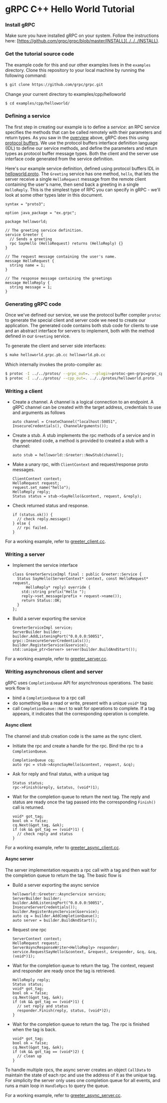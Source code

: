 # gRPC C++ Hello World Tutorial

### Install gRPC
Make sure you have installed gRPC on your system. Follow the instructions here:
[https://github.com/grpc/grpc/blob/master/INSTALL](../../../INSTALL).

### Get the tutorial source code

The example code for this and our other examples lives in the `examples`
directory. Clone this repository to your local machine by running the
following command:


```sh
$ git clone https://github.com/grpc/grpc.git
```

Change your current directory to examples/cpp/helloworld

```sh
$ cd examples/cpp/helloworld/
```

### Defining a service

The first step in creating our example is to define a *service*: an RPC
service specifies the methods that can be called remotely with their parameters
and return types. As you saw in the
[overview](#protocolbuffers) above, gRPC does this using [protocol
buffers](https://developers.google.com/protocol-buffers/docs/overview). We
use the protocol buffers interface definition language (IDL) to define our
service methods, and define the parameters and return
types as protocol buffer message types. Both the client and the
server use interface code generated from the service definition.

Here's our example service definition, defined using protocol buffers IDL in
[helloworld.proto](../../protos/helloworld.proto). The `Greeting`
service has one method, `hello`, that lets the server receive a single
`HelloRequest`
message from the remote client containing the user's name, then send back
a greeting in a single `HelloReply`. This is the simplest type of RPC you
can specify in gRPC - we'll look at some other types later in this document.

```
syntax = "proto3";

option java_package = "ex.grpc";

package helloworld;

// The greeting service definition.
service Greeter {
  // Sends a greeting
  rpc SayHello (HelloRequest) returns (HelloReply) {}
}

// The request message containing the user's name.
message HelloRequest {
  string name = 1;
}

// The response message containing the greetings
message HelloReply {
  string message = 1;
}

```

<a name="generating"></a>
### Generating gRPC code

Once we've defined our service, we use the protocol buffer compiler
`protoc` to generate the special client and server code we need to create
our application. The generated code contains both stub code for clients to
use and an abstract interface for servers to implement, both with the method
defined in our `Greeting` service.

To generate the client and server side interfaces:

```sh
$ make helloworld.grpc.pb.cc helloworld.pb.cc
```
Which internally invokes the proto-compiler as:

```sh
$ protoc -I ../../protos/ --grpc_out=. --plugin=protoc-gen-grpc=grpc_cpp_plugin ../../protos/helloworld.proto
$ protoc -I ../../protos/ --cpp_out=. ../../protos/helloworld.proto
```

### Writing a client

- Create a channel. A channel is a logical connection to an endpoint. A gRPC
  channel can be created with the target address, credentials to use and
  arguments as follows

    ```
    auto channel = CreateChannel("localhost:50051", InsecureCredentials(), ChannelArguments());
    ```

- Create a stub. A stub implements the rpc methods of a service and in the
  generated code, a method is provided to created a stub with a channel:

    ```
    auto stub = helloworld::Greeter::NewStub(channel);
    ```

- Make a unary rpc, with `ClientContext` and request/response proto messages.

    ```
    ClientContext context;
    HelloRequest request;
    request.set_name("hello");
    HelloReply reply;
    Status status = stub->SayHello(&context, request, &reply);
    ```

- Check returned status and response.

    ```
    if (status.ok()) {
      // check reply.message()
    } else {
      // rpc failed.
    }
    ```

For a working example, refer to [greeter_client.cc](greeter_client.cc).

### Writing a server

- Implement the service interface

    ```
    class GreeterServiceImpl final : public Greeter::Service {
      Status SayHello(ServerContext* context, const HelloRequest* request,
          HelloReply* reply) override {
        std::string prefix("Hello ");
        reply->set_message(prefix + request->name());
        return Status::OK;
      }
    };

    ```

- Build a server exporting the service

    ```
    GreeterServiceImpl service;
    ServerBuilder builder;
    builder.AddListeningPort("0.0.0.0:50051", grpc::InsecureServerCredentials());
    builder.RegisterService(&service);
    std::unique_ptr<Server> server(builder.BuildAndStart());
    ```

For a working example, refer to [greeter_server.cc](greeter_server.cc).

### Writing asynchronous client and server

gRPC uses `CompletionQueue` API for asynchronous operations. The basic work flow
is
- bind a `CompletionQueue` to a rpc call
- do something like a read or write, present with a unique `void*` tag
- call `CompletionQueue::Next` to wait for operations to complete. If a tag
  appears, it indicates that the corresponding operation is complete.

#### Async client

The channel and stub creation code is the same as the sync client.

- Initiate the rpc and create a handle for the rpc. Bind the rpc to a
  `CompletionQueue`.

    ```
    CompletionQueue cq;
    auto rpc = stub->AsyncSayHello(&context, request, &cq);
    ```

- Ask for reply and final status, with a unique tag

    ```
    Status status;
    rpc->Finish(&reply, &status, (void*)1);
    ```

- Wait for the completion queue to return the next tag. The reply and status are
  ready once the tag passed into the corresponding `Finish()` call is returned.

    ```
    void* got_tag;
    bool ok = false;
    cq.Next(&got_tag, &ok);
    if (ok && got_tag == (void*)1) {
      // check reply and status
    }
    ```

For a working example, refer to [greeter_async_client.cc](greeter_async_client.cc).

#### Async server

The server implementation requests a rpc call with a tag and then wait for the
completion queue to return the tag. The basic flow is

- Build a server exporting the async service

    ```
    helloworld::Greeter::AsyncService service;
    ServerBuilder builder;
    builder.AddListeningPort("0.0.0.0:50051", InsecureServerCredentials());
    builder.RegisterAsyncService(&service);
    auto cq = builder.AddCompletionQueue();
    auto server = builder.BuildAndStart();
    ```

- Request one rpc

    ```
    ServerContext context;
    HelloRequest request;
    ServerAsyncResponseWriter<HelloReply> responder;
    service.RequestSayHello(&context, &request, &responder, &cq, &cq, (void*)1);
    ```

- Wait for the completion queue to return the tag. The context, request and
  responder are ready once the tag is retrieved.

    ```
    HelloReply reply;
    Status status;
    void* got_tag;
    bool ok = false;
    cq.Next(&got_tag, &ok);
    if (ok && got_tag == (void*)1) {
      // set reply and status
      responder.Finish(reply, status, (void*)2);
    }
    ```

- Wait for the completion queue to return the tag. The rpc is finished when the
  tag is back.

    ```
    void* got_tag;
    bool ok = false;
    cq.Next(&got_tag, &ok);
    if (ok && got_tag == (void*)2) {
      // clean up
    }
    ```

To handle multiple rpcs, the async server creates an object `CallData` to
maintain the state of each rpc and use the address of it as the unique tag. For
simplicity the server only uses one completion queue for all events, and runs a
main loop in `HandleRpcs` to query the queue.

For a working example, refer to [greeter_async_server.cc](greeter_async_server.cc).




